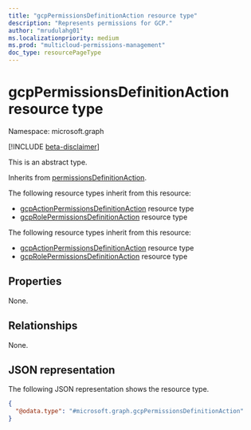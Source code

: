 ```yaml
---
title: "gcpPermissionsDefinitionAction resource type"
description: "Represents permissions for GCP."
author: "mrudulahg01"
ms.localizationpriority: medium
ms.prod: "multicloud-permissions-management"
doc_type: resourcePageType
---
```


# gcpPermissionsDefinitionAction resource type

Namespace: microsoft.graph

[!INCLUDE [beta-disclaimer](../../includes/beta-disclaimer.md)]

This is an abstract type.

Inherits from [permissionsDefinitionAction](../resources/permissionsdefinitionaction.md).  

The following resource types inherit from this resource:  

- [gcpActionPermissionsDefinitionAction](../resources/gcpActionPermissionsDefinitionAction.md) resource type  
- [gcpRolePermissionsDefinitionAction](../resources/gcpRolePermissionsDefinitionAction.md) resource type

The following resource types inherit from this resource:

- [gcpActionPermissionsDefinitionAction](../resources/gcpActionPermissionsDefinitionAction.md) resource type
- [gcpRolePermissionsDefinitionAction](../resources/gcpRolePermissionsDefinitionAction.md) resource type

## Properties
None.

## Relationships
None.

## JSON representation
The following JSON representation shows the resource type.
<!-- {
  "blockType": "resource",
  "@odata.type": "microsoft.graph.gcpPermissionsDefinitionAction"
}
-->
``` json
{
  "@odata.type": "#microsoft.graph.gcpPermissionsDefinitionAction"
}
```

